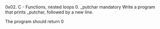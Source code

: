 
0x02. C - Functions, nested loops
0. _putchar
mandatory
Write a program that prints _putchar, followed by a new line.

The program should return 0
